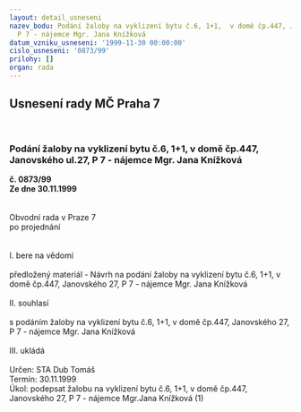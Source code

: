 ```yaml
---
layout: detail_usneseni
nazev_bodu: Podání žaloby na vyklizení bytu č.6, 1+1,  v domě čp.447, Janovského ul.27,
  P 7 - nájemce Mgr. Jana Knížková
datum_vzniku_usneseni: '1999-11-30 00:00:00'
cislo_usneseni: '0873/99'
prilohy: []
organ: rada
---
```

<div id="ucUsn_pList" class="usn">
	<span><h2>Usnesení rady MČ Praha 7 </h2>
<br></span><div class="standBody">
<span><h3>Podání žaloby na vyklizení bytu č.6, 1+1,  v domě čp.447, Janovského ul.27, P 7 - nájemce Mgr. Jana Knížková</h3></span><div class="center">
		<strong>č. 0873/99</strong><br>
	</div>
<div class="center">
		<strong>Ze dne 30.11.1999</strong><br><br>
	</div>
<br>Obvodní rada v Praze 7<br>po projednání<br><br><br>I.	bere na vědomí<br><br> předložený materiál - Návrh na podání žaloby na vyklizení bytu č.6, 1+1, v domě čp.447, Janovského 27, P 7 - nájemce  Mgr. Jana Knížková<br><br>II.	souhlasí <br><br>s podáním žaloby na vyklizení bytu č.6, 1+1, v domě čp.447, Janovského 27, P 7 - nájemce  Mgr. Jana Knížková<br><br>III.	ukládá <br><br> Určen:	     	STA Dub Tomáš<br>Termín: 30.11.1999<br>Úkol:	podepsat žalobu na vyklizení bytu č.6, 1+1, v domě čp.447, Janovského 27, P 7 - nájemce  Mgr.Jana Knížková (1)<br>
</div>
</div>